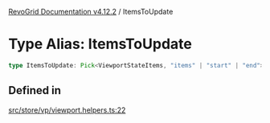 [RevoGrid Documentation v4.12.2](README.md) / ItemsToUpdate

# Type Alias: ItemsToUpdate

```ts
type ItemsToUpdate: Pick<ViewportStateItems, "items" | "start" | "end">;
```

## Defined in

[src/store/vp/viewport.helpers.ts:22](https://github.com/revolist/revogrid/blob/e582d99bf63e98e148b1cd4edfa5db75a0a4d1b7/src/store/vp/viewport.helpers.ts#L22)
